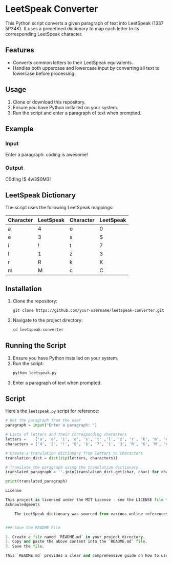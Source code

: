 # LeetSpeak Converter

This Python script converts a given paragraph of text into LeetSpeak (1337 5P34K). It uses a predefined dictionary to map each letter to its corresponding LeetSpeak character.

## Features

- Converts common letters to their LeetSpeak equivalents.
- Handles both uppercase and lowercase input by converting all text to lowercase before processing.

## Usage

1. Clone or download this repository.
2. Ensure you have Python installed on your system.
3. Run the script and enter a paragraph of text when prompted.

## Example

### Input

Enter a paragraph: coding is awesome!


### Output

C0d!ng !$ 4w3$0M3!


## LeetSpeak Dictionary

The script uses the following LeetSpeak mappings:

| Character | LeetSpeak | Character | LeetSpeak |
|-----------|-----------|-----------|-----------|
| a         | 4         | o         | 0         |
| e         | 3         | s         | $         |
| i         | !         | t         | 7         |
| l         | 1         | z         | 3         |
| r         | R         | k         | K         |
| m         | M         | c         | C         |

## Installation

1. Clone the repository:
    ```bash
    git clone https://github.com/your-username/leetspeak-converter.git
    ```
2. Navigate to the project directory:
    ```bash
    cd leetspeak-converter
    ```

## Running the Script

1. Ensure you have Python installed on your system.
2. Run the script:
    ```bash
    python leetspeak.py
    ```
3. Enter a paragraph of text when prompted.

## Script

Here's the `leetspeak.py` script for reference:

```python
# Get the paragraph from the user
paragraph = input("Enter a paragraph: ")

# Lists of letters and their corresponding characters
letters =    ['a', 'e', 'i', 'o', 's', 't' ,'l', 'z', 'r', 'k', 'm', 'c']
characters = ['4', '3', '!', '0', '$', '7', '1', '3', 'R', 'K', 'M', 'C']

# Create a translation dictionary from letters to characters
translation_dict = dict(zip(letters, characters))

# Translate the paragraph using the translation dictionary
translated_paragraph = ''.join(translation_dict.get(char, char) for char in paragraph)

print(translated_paragraph)

License

This project is licensed under the MIT License - see the LICENSE file for details.
Acknowledgments

    The LeetSpeak dictionary was sourced from various online references.


### Save the README File

1. Create a file named `README.md` in your project directory.
2. Copy and paste the above content into the `README.md` file.
3. Save the file.

This `README.md` provides a clear and comprehensive guide on how to use the LeetSpeak converter script, including features, usage, example, LeetSpeak dictionary, installation, and running instructions.

